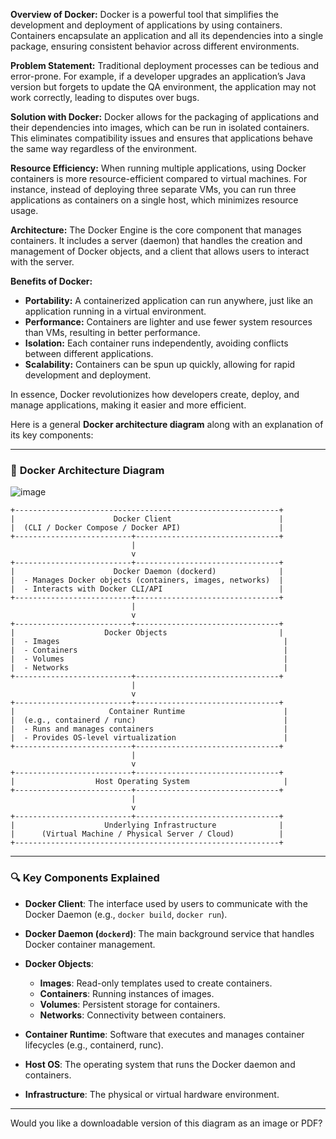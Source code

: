 
**Overview of Docker:** Docker is a powerful tool that simplifies the development and deployment of applications by using containers. Containers encapsulate an application and all its dependencies into a single package, ensuring consistent behavior across different environments.

**Problem Statement:** Traditional deployment processes can be tedious and error-prone. For example, if a developer upgrades an application’s Java version but forgets to update the QA environment, the application may not work correctly, leading to disputes over bugs.

**Solution with Docker:** Docker allows for the packaging of applications and their dependencies into images, which can be run in isolated containers. This eliminates compatibility issues and ensures that applications behave the same way regardless of the environment.

**Resource Efficiency:** When running multiple applications, using Docker containers is more resource-efficient compared to virtual machines. For instance, instead of deploying three separate VMs, you can run three applications as containers on a single host, which minimizes resource usage.

**Architecture:** The Docker Engine is the core component that manages containers. It includes a server (daemon) that handles the creation and management of Docker objects, and a client that allows users to interact with the server. 

**Benefits of Docker:**
- **Portability:** A containerized application can run anywhere, just like an application running in a virtual environment.
- **Performance:** Containers are lighter and use fewer system resources than VMs, resulting in better performance.
- **Isolation:** Each container runs independently, avoiding conflicts between different applications.
- **Scalability:** Containers can be spun up quickly, allowing for rapid development and deployment.

In essence, Docker revolutionizes how developers create, deploy, and manage applications, making it easier and more efficient.

Here is a general **Docker architecture diagram** along with an explanation of its key components:

---

### 🧱 **Docker Architecture Diagram**


![image](https://github.com/user-attachments/assets/ee729722-7e58-46c2-848c-cc93f4a90968)


```
+-----------------------------------------------------------+
|                      Docker Client                        |
|  (CLI / Docker Compose / Docker API)                      |
+--------------------------+--------------------------------+
                           |
                           v
+--------------------------+--------------------------------+
|                      Docker Daemon (dockerd)              |
|  - Manages Docker objects (containers, images, networks)  |
|  - Interacts with Docker CLI/API                          |
+--------------------------+--------------------------------+
                           |
                           v
+--------------------------+--------------------------------+
|                    Docker Objects                         |
|  - Images                                                  |
|  - Containers                                              |
|  - Volumes                                                 |
|  - Networks                                                |
+--------------------------+--------------------------------+
                           |
                           v
+--------------------------+--------------------------------+
|                     Container Runtime                      |
|  (e.g., containerd / runc)                                 |
|  - Runs and manages containers                             |
|  - Provides OS-level virtualization                        |
+--------------------------+--------------------------------+
                           |
                           v
+--------------------------+--------------------------------+
|                  Host Operating System                     |
+--------------------------+--------------------------------+
                           |
                           v
+--------------------------+--------------------------------+
|                    Underlying Infrastructure              |
|      (Virtual Machine / Physical Server / Cloud)          |
+-----------------------------------------------------------+
```


---

### 🔍 **Key Components Explained**

* **Docker Client**: The interface used by users to communicate with the Docker Daemon (e.g., `docker build`, `docker run`).
* **Docker Daemon (`dockerd`)**: The main background service that handles Docker container management.
* **Docker Objects**:

  * **Images**: Read-only templates used to create containers.
  * **Containers**: Running instances of images.
  * **Volumes**: Persistent storage for containers.
  * **Networks**: Connectivity between containers.
* **Container Runtime**: Software that executes and manages container lifecycles (e.g., containerd, runc).
* **Host OS**: The operating system that runs the Docker daemon and containers.
* **Infrastructure**: The physical or virtual hardware environment.

---

Would you like a downloadable version of this diagram as an image or PDF?

